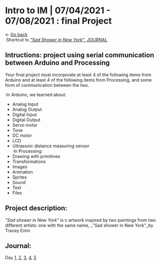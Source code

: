 # Intro to IM | 07/04/2021 - 07/08/2021  : final Project
 
← [Go back](README.md)  
·Shortcut to [_"Sad Shower in New York"_, JOURNAL](#Journal)
 

## Intructions: project using serial communication between Arduino and Processing

Your final project must incorporate at least 4 of the following items from Arduino and at least 4 of the following items from Processing, and some form of communication between the two. 

·In Arduino, we learned about:
   - Analog Input  
   - Analog Output  
   - Digital Input  
   - Digital Output  
   - Servo motor  
   - Tone  
   - DC motor  
   - LCD  
   - Ultrasonic distance measuring sensor  
·In Processing:
   - Drawing with primitives  
   - Transformations  
   - Images  
   - Animation  
   - Sprites  
   - Sound  
   - Text  
   - Files  

## Project description:  

_"Sad shower in New York"_ is n artwork inspired by two paintings from two different artists: one with the same name, _"Sad shower in New York"_by Tracey Emin

## Journal:

Day [1](day1/day1.md),  [2](day2/day2.md),  [3](day3/day3.md),  [4](day4/day4.md),  [5](day5/day5.md)




